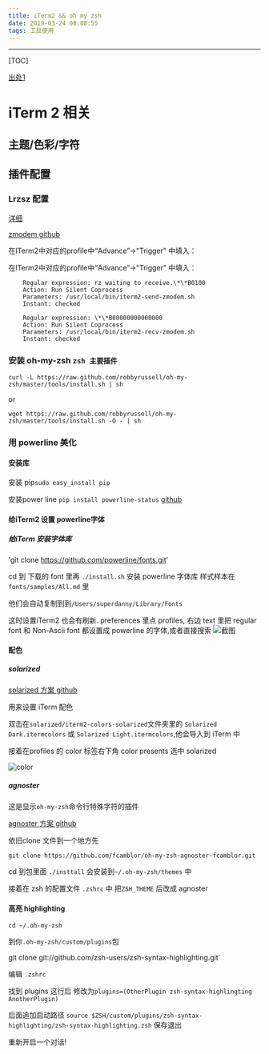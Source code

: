 ```yaml
---
title: iTerm2 && oh my zsh
date: 2019-03-24 08:08:55
tags: 工具使用
---
```






---

[TOC]

<!-- toc-->

[出处1](https://www.jianshu.com/p/7de00c73a2bb)

# iTerm 2 相关

## 主题/色彩/字符



## 插件配置

### Lrzsz 配置

[详细](https://blog.csdn.net/sylar_d/article/details/51971585)

[zmodem github](https://github.com/mmastrac/iterm2-zmodem)

在ITerm2中对应的profile中“Advance”->"Trigger" 中填入：

在ITerm2中对应的profile中“Advance”->"Trigger" 中填入：
    
```
    Regular expression: rz waiting to receive.\*\*B0100
    Action: Run Silent Coprocess
    Parameters: /usr/local/bin/iterm2-send-zmodem.sh
    Instant: checked
```
```
    Regular expression: \*\*B00000000000000
    Action: Run Silent Coprocess
    Parameters: /usr/local/bin/iterm2-recv-zmodem.sh
    Instant: checked
```

### 安装 oh-my-zsh `zsh 主要插件`

`curl -L https://raw.github.com/robbyrussell/oh-my-zsh/master/tools/install.sh | sh`

or

`wget https://raw.github.com/robbyrussell/oh-my-zsh/master/tools/install.sh -O - | sh`

### 用 powerline 美化
#### 安装库

安装 pip`sudo easy_install pip`

安装power line  `pip install powerline-status`
[github](https://github.com/powerline/powerline)

####  给iTerm2 设置 powerline字体

##### 给iTerm 安装字体库

'git clone https://github.com/powerline/fonts.git'

cd 到 下载的 font 里再 `./install.sh` 安装 powerline 字体库
样式样本在`fonts/samples/All.md` 里

他们会自动复制到到`/Users/superdanny/Library/Fonts`

这时设置iTerm2 也会有刷新.
preferences 里点 profiles, 右边 text 里把 regular font 和 Non-Ascii font 都设置成 powerline 的字体,或者直接搜索
![截图](/images/iTemText.png)

#### 配色
##### solarized

[solarized 方案 github](https://github.com/altercation/solarized)

用来设置 iTerm 配色

 双击在`solarized/iterm2-colors-solarized`文件夹里的 `Solarized Dark.itermcolors` 或 `Solarized Light.itermcolors`,他会导入到 iTerm 中

接着在profiles 的 color 标签右下角 color presents 选中 solarized

![color](/images/itermColor.png)

##### agnoster

这是显示`oh-my-zsh`命令行特殊字符的插件

[agnoster 方案 github](https://github.com/fcamblor/oh-my-zsh-agnoster-fcamblor)

依旧clone 文件到一个地方先

`git clone https://github.com/fcamblor/oh-my-zsh-agnoster-fcamblor.git` 

cd 到包里面 `./insttall` 会安装到`~/.oh-my-zsh/themes` 中

接着在 zsh 的配置文件 `.zshrc` 中 把`ZSH_THEME` 后改成 agnoster 

#### 高亮 highlighting 

`cd ~/.oh-my-zsh`

到你`.oh-my-zsh/custom/plugins`包

git clone git://github.com/zsh-users/zsh-syntax-highlighting.git`

编辑 `.zshrc` 

找到 plugins 这行后 修改为`plugins=(OtherPlugin zsh-syntax-highlingting AnotherPlugin)`

后面追加启动路径 `source $ZSH/custom/plugins/zsh-syntax-highlighting/zsh-syntax-highlighting.zsh`
保存退出

重新开启一个对话!




